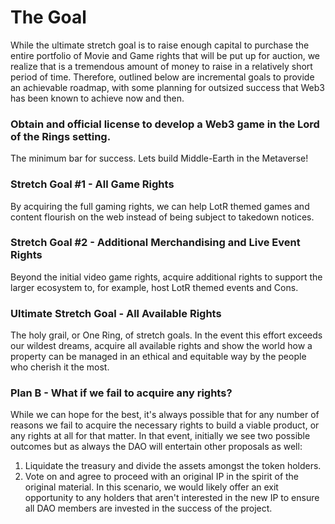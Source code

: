 # The Goal

While the ultimate stretch goal is to raise enough capital to purchase the entire portfolio of Movie and Game rights that will be put up for auction, we realize that is a tremendous amount of money to raise in a relatively short period of time. Therefore, outlined below are incremental goals to provide an achievable roadmap, with some planning for outsized success that Web3 has been known to achieve now and then.

### Obtain and official license to develop a Web3 game in the Lord of the Rings setting.

The minimum bar for success. Lets build Middle-Earth in the Metaverse!

### Stretch Goal #1 - All Game Rights

By acquiring the full gaming rights, we can help LotR themed games and content flourish on the web instead of being subject to takedown notices.&#x20;

### Stretch Goal #2 - Additional Merchandising and Live Event Rights

Beyond the initial video game rights, acquire additional rights to support the larger ecosystem to, for example, host LotR themed events and Cons.

### Ultimate Stretch Goal - All Available Rights

The holy grail, or One Ring, of stretch goals. In the event this effort exceeds our wildest dreams, acquire all available rights and show the world how a property can be managed in an ethical and equitable way by the people who cherish it the most.

### Plan B - What if we fail to acquire any rights?

While we can hope for the best, it's always possible that for any number of reasons we fail to acquire the necessary rights to build a viable product, or any rights at all for that matter. In that event, initially we see two possible outcomes but as always the DAO will entertain other proposals as well:

1. Liquidate the treasury and divide the assets amongst the token holders.
2. Vote on and agree to proceed with an original IP in the spirit of the original material. In this scenario, we would likely offer an exit opportunity to any holders that aren't interested in the new IP to ensure all DAO members are invested in the success of the project.

